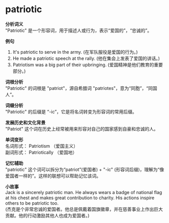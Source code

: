 # patriotic

**分析词义**  
"Patriotic" 是一个形容词，用于描述人或行为，表示“爱国的”，“忠诚的”。

  

**例句**

  

1.  It's patriotic to serve in the army. (在军队服役是爱国的行为。)
2.  He made a patriotic speech at the rally. (他在集会上发表了爱国的讲话。)
3.  Patriotism was a big part of their upbringing. (爱国精神是他们教育的重要部分。)

  

**词根分析**  
"Patriotic" 的词根是 "patriot"，源自希腊词 "patriotes"，意为“同胞”，“同国人”。

  

**词缀分析**  
"Patriotic" 的后缀是 “-ic”，它是将名词转变为形容词的常用后缀。

  

**发展历史和文化背景**  
"Patriot" 这个词在历史上经常被用来形容对自己的国家感到自豪和忠诚的人。

  

**单词变形**  
名词形式： Patriotism （爱国主义）  
副词形式： Patriotically （爱国地）

  

**记忆辅助**  
"patriotic" 这个词可以拆分为“patriot”(爱国者) + "-ic" (形容词后缀)，理解为“像爱国者一样的”。这样的联想可以帮助记忆该词。

  

**小故事**  
Jack is a sincerely patriotic man. He always wears a badge of national flag at his chest and makes great contribution to charity. His actions inspire others to be patriotic too.  
(杰克是个非常忠诚的爱国者。他总是佩戴着国旗徽章，并在慈善事业上作出巨大贡献。他的行动激励其他人也成为爱国者。)
